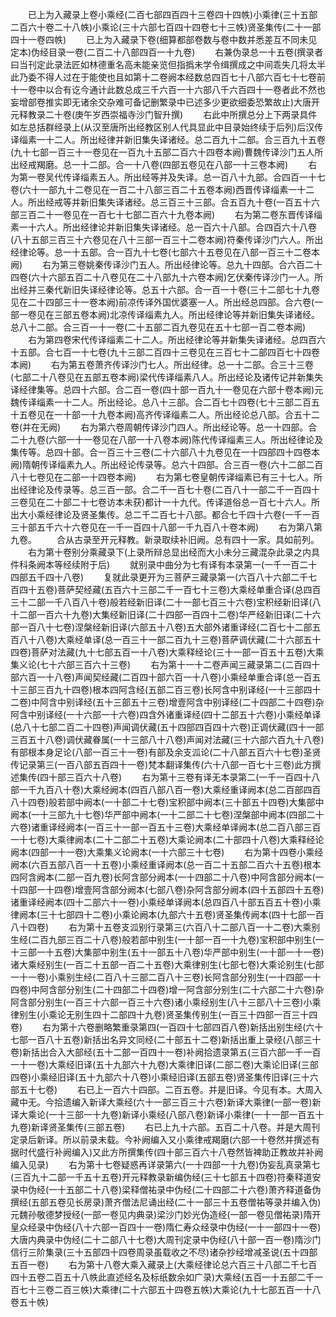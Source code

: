 <!-- { "loadSidebar": true } -->
　　已上为入藏录上卷小乘经(二百七部四百四十三卷四十四帙)小乘律(三十五部二百六十卷二十八帙)小乘论(三十六部七百四十四卷七十三帙)贤圣集传(二十一部四十一卷四帙)
　　已上为入藏录下卷(细算都部卷数与卷中数并悉差互不同未见定本)伪经目录一卷(二百二十八部四百一十九卷)
　　右兼伪录总一十五卷(撰录者曰当刊定此录法匠如林德重名高未能亲览但指撝未学令缉撰成之中间乖失几将太半此乃委不得人过在于能使也且如第十二卷阙本经数总四百七十八部六百七十七卷前十一卷中以合有讫今通计此数总成三千六百一十六部八千六百四十一卷者此不然也妄增部卷推实即无诸余交杂难可备记删繁录中已述多少更欲细委恐繁故止)大唐开元释教录二十卷(庚午岁西崇福寺沙门智升撰)
　　右此中所撰总分上下两录具件如左总括群经录上(从汉至唐所出经教区别人代具显此中目录始终续于后列)后汉传译缁素一十二人。所出经律并新旧集失译诸经。总二百九十二部。合三百九十五卷(九十七部一百三十一卷见在一百九十五部二百六十四卷本阙)曹魏传译沙门五人所出经戒羯磨。总一十二部。合一十八卷(四部五卷见在八部一十三卷本阙)
　　右为第一卷吴代传译缁素五人。所出经等并及失译。总一百八十九部。合四百一十七卷(六十一部九十二卷见在一百二十八部三百二十五卷本阙)西晋传译缁素一十二人。所出经戒等并新旧集失译诸经。总三百三十三部。合五百九十卷(一百五十六部三百二十一卷见在一百七十七部二百六十九卷本阙)
　　右为第二卷东晋传译缁素一十六人。所出经律论并新旧集失译诸经。总一百六十八部。合四百六十八卷(八十五部三百三十六卷见在八十三部一百三十二卷本阙)符秦传译沙门六人。所出经律论等。总一十五部。合一百九十七卷(七部六十五卷见在八部一百三十二卷本阙)
　　右为第三卷姚秦传译沙门五人。所出经律论等。总九十四部。合六百二十四卷(六十六部五百二十八卷见在二十八部九十六卷本阙)乞伏秦传译沙门一人。所出经并三秦代新旧失译经律论等。总五十六部。合一百一十卷(三十二部七十九卷见在二十四部三十一卷本阙)前凉传译外国优婆塞一人。所出经总四部。合六卷(一部一卷见在三部五卷本阙)北凉传译缁素九人。所出经律论等并新旧集失译诸经。总八十二部。合三百一十一卷(二十五部二百九卷见在五十七部一百二卷本阙)
　　右为第四卷宋代传译缁素二十二人。所出经律论等并新集失译诸经。总四百六十五部。合七百一十七卷(九十三部二百四十三卷见在三百七十二部四百七十四卷本阙)
　　右为第五卷萧齐传译沙门七人。所出经律。总一十二部。合三十三卷(七部二十八卷见在五部五卷本阙)梁代传译缁素八人。所出经论及诸传记并新集失译经律集等。总四十六部。合二百一卷(四十部一百九十一卷见在六部十卷本阙)元魏传译缁素一十二人。所出经论。总八十三部。合二百七十四卷(七十三部二百五十五卷见在一十部一十九卷本阙)高齐传译缁素二人。所出经论总八部。合五十二卷(并在无阙)
　　右为第六卷周朝传译沙门四人。所出经论等。总一十四部。合二十九卷(六部一十一卷见在八部一十八卷本阙)陈代传译缁素三人。所出经律论及集传等。总四十部。合一百三十三卷(二十六部八十九卷见在一十四部四十四卷本阙)隋朝传译缁素九人。所出经论传录等。总六十四部。合三百一卷(六十二部二百八十七卷见在二部一十四卷本阙)
　　右为第七卷皇朝传译缁素已有三十七人。所出经律论及传录等。总三百一部。合二千一百七十卷(二百八十一部二千一百四十三卷见在二十部二十七卷访本未获)都计一十九代。传译道俗总一百七十六人。所出大小乘经律论及贤圣集传。总二千二百七十八部。都合七千四十六卷(一千一百三十部五千六十六卷见在一千一百四十八部一千九百八十卷本阙)
　　右为第八第九卷。
　　合从古录至开元释教。新录取续补旧阙。总有四十一家。具如前列。
　　右为第十卷别分乘藏录下(上录所辩总显出经而大小未分三藏混杂此录之内具件科条阙本等经续附于后)
　　就别录中曲分为七有译有本录第一(一千一百二十四部五千四十八卷)
　　复就此录更开为三菩萨三藏录第一(六百八十六部二千七百四十五卷)菩萨契经藏(五百六十三部二千一百七十三卷)大乘经单重合译(总四百三十二部一千八百八十卷)般若经新旧译(二十一部七百三十六卷)宝积经新旧译(八十二部一百六十九卷)大集经新旧译(二十四部一百四十二卷)华严经新旧译(二十六部一百八十七卷)涅槃经新旧译(六部五十八卷)五大部外诸重译经(二百七十二部五百八十八卷)大乘经单译(总一百三十一部二百九十三卷)菩萨调伏藏(二十六部五十四卷)菩萨对法藏(九十七部五百一十八卷)大乘释经论(三十一部一百五十五卷)大乘集义论(七十六部三百六十三卷)
　　右为第十一十二卷声闻三藏录第二(二百四十部六百一十八卷)声闻契经藏(二百四十部六百一十八卷)小乘经单重合译(总一百五十三部三百九十四卷)根本四阿含经(五部二百三卷)长阿含中别译经(一十三部四十二卷)中阿含中别译经(五十三部五十三卷)增壹阿含中别译经(二十四部二十四卷)杂阿含中别译经(一十六部一十六卷)四含外诸重译经(四十二部五十六卷)小乘经单译(总八十七部二百二十四卷)声闻调伏藏(五十四部四百四十六卷)正调伏藏(四十一部三百五十八卷)调伏藏眷属(一十三部八十八卷)声闻对法藏(三十六部六百九十八卷)有部根本身足论(八部一百三十一卷)有部及余支泒论(二十八部五百六十七卷)圣贤传记录第三(一百八部五百四十一卷)梵本翻译集传(六十八部一百七十三卷)此方撰述集传(四十部三百六十八卷)
　　右为第十三卷有译无本录第二(一千一百四十八部一千九百八十卷)大乘经阙本(四百八部八百一卷)大乘经重译阙本(总二百部四百八十四卷)般若部中阙本(一十部二十七卷)宝积部中阙本(三十部五十四卷)大集部中阙本(一十三部九十七卷)华严部中阙本(一十二部二十七卷)涅槃部中阙本(四部二十六卷)诸重译经阙本(一百三十一部一百五十三卷)大乘经单译阙本(总二百八部三百一十七卷)大乘律阙本(二十二部二十五卷)大乘论阙本(二十部四十八卷)大乘释经论阙本(四部一十一卷)大乘集义论阙本(一十六部三十七卷)
　　右为第十四卷小乘经阙本(六百五部八百一十五卷)小乘经重译阙本(总一百二十五部二百六十五卷)根本四阿含阙本(二部一百九卷)长阿含部分阙本(一十四部二十八卷)中阿含部分阙本(一十四部一十四卷)增壹阿含部分阙本(七部八卷)杂阿含部分阙本(四十五部四十五卷)诸重译经阙本(四十二部六十一卷)小乘经单译阙本(总四百八十部五百五十卷)小乘律阙本(三十七部四十二卷)小乘论阙本(九部六十五卷)贤圣集传阙本(四十七部一百八十四卷)
　　右为第十五卷支泒别行录第三(六百八十二部八百一十二卷)大乘别生经(二百九部三百二十八卷)般若部中别生(一十部一百一十九卷)宝积部中别生(一十三部一十五卷)大集部中别生(五十一部五十八卷)华严部中别生(一十部一十一卷)诸大乘经别生(一百二十五部一百二十五卷)大乘律别生(七部七卷)大乘论别生(七部一十一卷)小乘别生经(二百八十三部二百八十三卷)长阿含部分别生(一十四部一十四卷)中阿含部分别生(二十四部二十四卷)增一阿含部分别生(二十六部二十六卷)杂阿含部分别生(一百三十六部一百三十六卷)诸小乘经别生(八十三部八十三卷)小乘律别生(小乘论无别生四十二部四十九卷)贤圣集传别生(一百三十四部一百三十四卷)
　　右为第十六卷删略繁重录第四(一百四十七部四百八卷)新括出别生经(六十七部一百八十五卷)新括出名异文同经(二十部五十二卷)新括出重上录经(八部三十卷)新括出合入大部经(五十二部一百四十一卷)补阙拾遗录第五(三百六部一千一百一十一卷)大乘经旧译(五十九部六十九卷)大乘律旧译(二部二卷)大乘论旧译(三部四卷)小乘经旧译(五十九部六十八卷)小乘经旧译(五部五卷)贤圣集传旧译(三十六部五十七卷)
　　右已上一百六十四部。二百五卷。并是旧译。今见有本。大周入藏中无。今拾遗编入新译大乘经(六十一部三百三十六卷)新译大乘律(一部一卷)新译大乘论(一十三部一十九卷)新译小乘经(八部八卷)新译小乘律(一十一部一百五十九卷)新译贤圣集传(三部五卷)
　　右已上九十六部。五百二十八卷。并是大周刊定录后新译。所以前录未载。今补阙编入又小乘律戒羯磨(六部一十卷然并撰述有据时代盛行补阙编入)又此方所撰集传(四十部三百六十八卷然皆裨助正教故并补阙编入见录)
　　右为第十七卷疑惑再详录第六(一十四部一十九卷)伪妄乱真录第七(三百九十二部一千五十五卷)开元释教录新编伪经(三十七部五十四卷)符秦释道安录中伪经(一十五部二十八卷)梁释僧祐录中伪经(二十四部二十六卷)萧齐释道备伪撰经(五部五卷见长房录)萧齐僧法尼诵出经(二十一部三十五卷僧祐等录并编入伪)元魏孙敬德梦授经(一部一卷见内典录)梁沙门妙光伪造经(一部一卷见僧祐录)隋开皇众经录中伪经(八十六部一百四十一卷)隋仁寿众经录中伪经(一十一部四十一卷)大唐内典录中伪经(二十二部八十七卷)大周刊定录中伪经(八十部一百一卷)隋沙门信行三阶集录(三十五部四十四卷周录虽载收之不尽)诸杂抄经增减圣说(五十四部五百一卷)
　　右为第十八卷大乘入藏录上(大乘经律论总六百三十八部二千七百四十五卷二百五十八帙此直述经名及标纸数余如广录)大乘经(五百一十五部二千一百七十三卷二百三帙)大乘律(二十六部五十四卷五帙)大乘论(九十七部五百一十八卷五十帙)
